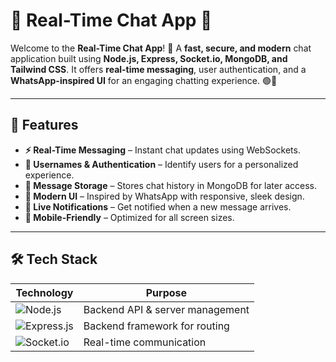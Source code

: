 
# 💬 Real-Time Chat App 🚀

Welcome to the **Real-Time Chat App**! 🎉 
A **fast, secure, and modern** chat application built using **Node.js, Express, Socket.io, MongoDB, and Tailwind CSS**. It offers **real-time messaging**, user authentication, and a **WhatsApp-inspired UI** for an engaging chatting experience. 🟢💬

---

## 🌟 Features  
- **⚡ Real-Time Messaging** – Instant chat updates using WebSockets.
- **👤 Usernames & Authentication** – Identify users for a personalized experience.
- **💾 Message Storage** – Stores chat history in MongoDB for later access.
-  **🎨 Modern UI** – Inspired by WhatsApp with responsive, sleek design.
-  **🔔 Live Notifications** – Get notified when a new message arrives.
-  **📱 Mobile-Friendly** – Optimized for all screen sizes.

---

## 🛠️ Tech Stack  
| **Technology**  | **Purpose** |
|-----------------|-------------|
| ![Node.js](https://img.shields.io/badge/Node.js-43853D?style=for-the-badge&logo=node.js&logoColor=white) | Backend API & server management |
| ![Express.js](https://img.shields.io/badge/Express.js-000000?style=for-the-badge&logo=express&logoColor=white) | Backend framework for routing |
| ![Socket.io](https://img.shields.io/badge/Socket.io-010101?style=for-the-badge&logo=socket.io&logoColor=white) | Real-time communication |

